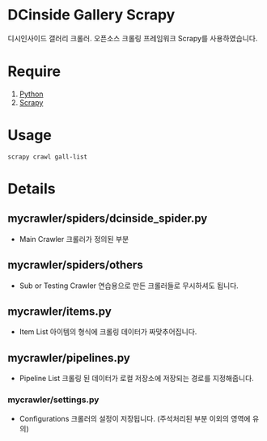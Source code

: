 # DCinside Gallery Scrapy

디시인사이드 갤러리 크롤러.
오픈소스 크롤링 프레임워크 Scrapy를 사용하였습니다.

# Require

1. [Python][Py_link]
2. [Scrapy][Sc_link]

[Py_link]: https://www.python.org/
[Sc_link]: https://scrapy.org/

# Usage

```
scrapy crawl gall-list
```
# Details

## mycrawler/spiders/dcinside_spider.py

* Main Crawler
  크롤러가 정의된 부분

## mycrawler/spiders/others

* Sub or Testing Crawler
  연습용으로 만든 크롤러들로 무시하셔도 됩니다.

## mycrawler/items.py

* Item List
  아이템의 형식에 크롤링 데이터가 짜맞추어집니다.

## mycrawler/pipelines.py

* Pipeline List
  크롤링 된 데이터가 로컬 저장소에 저장되는 경로를 지정해줍니다.

### mycrawler/settings.py

* Configurations
  크롤러의 설정이 저장됩니다.
  (주석처리된 부분 이외의 영역에 유의)
